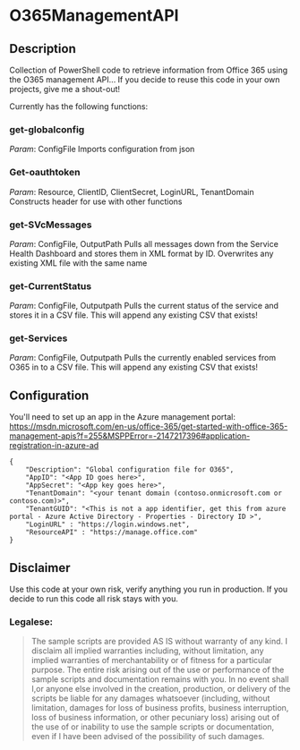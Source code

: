# O365ManagementAPI

## Description
Collection of PowerShell code to retrieve information from Office 365 using the O365 management API... If you decide to reuse this code in your own projects, give me a shout-out!

Currently has the following functions:

### get-globalconfig
*Param*: ConfigFile
Imports configuration from json

### Get-oauthtoken
*Param*: Resource, ClientID, ClientSecret, LoginURL, TenantDomain
Constructs header for use with other functions

### get-SVcMessages
*Param*: ConfigFile, OutputPath
Pulls all messages down from the Service Health Dashboard and stores them in XML format by ID. Overwrites any existing XML file with the same name

### get-CurrentStatus
*Param*: ConfigFile, Outputpath
Pulls the current status of the service and stores it in a CSV file. This will append any existing CSV that exists!

### get-Services
*Param*: ConfigFile, Outputpath
Pulls the currently enabled services from O365 in to a CSV file. This will append any existing CSV that exists!

##  Configuration
You'll need to set up an app in the Azure management portal: https://msdn.microsoft.com/en-us/office-365/get-started-with-office-365-management-apis?f=255&MSPPError=-2147217396#application-registration-in-azure-ad

```
{
    "Description": "Global configuration file for O365",
    "AppID": "<App ID goes here>",
    "AppSecret": "<App key goes here>",
    "TenantDomain": "<your tenant domain (contoso.onmicrosoft.com or contoso.com)>",
    "TenantGUID": "<This is not a app identifier, get this from azure portal - Azure Active Directory - Properties - Directory ID >",
    "LoginURL" : "https://login.windows.net",
    "ResourceAPI" : "https://manage.office.com"
}
```

## Disclaimer
Use this code at your own risk, verify anything you run in production. If you decide to run this code all risk stays with you. 

### Legalese:
> The sample scripts are provided AS IS without warranty of any kind. I disclaim all implied warranties including, without limitation, any implied warranties of merchantability or of fitness for a particular purpose. The entire risk arising out of the use or performance of the sample scripts and documentation remains with you. In no event shall I,or anyone else involved in the creation, production, or delivery of the scripts be liable for any damages whatsoever (including, without limitation, damages for loss of business profits, business interruption, loss of business information, or other pecuniary loss) arising out of the use of or inability to use the sample scripts or documentation, even if I have been advised of the possibility of such damages.
